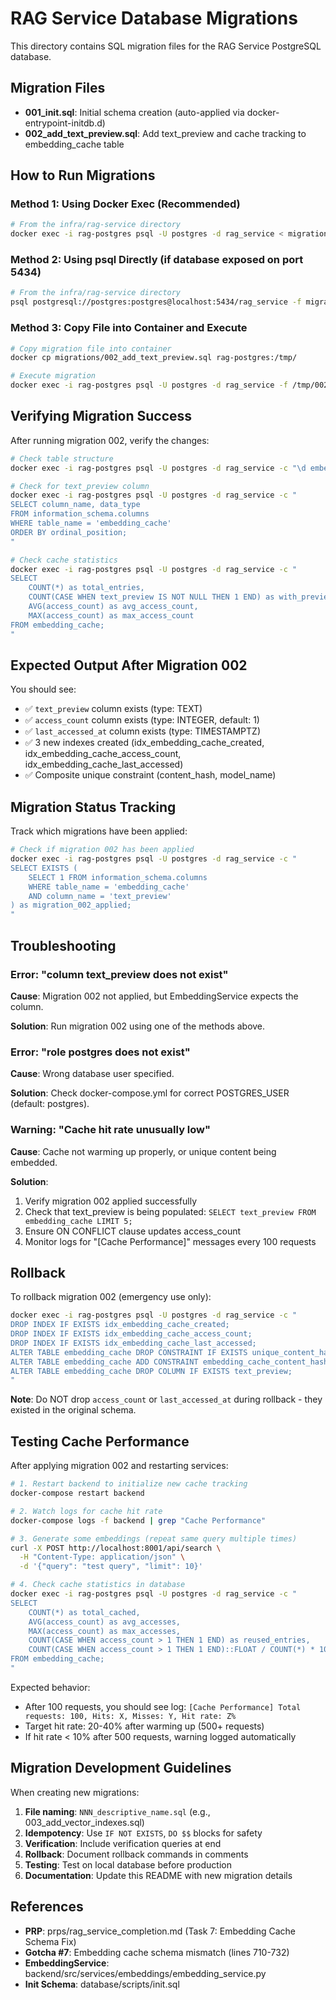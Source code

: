# RAG Service Database Migrations

This directory contains SQL migration files for the RAG Service PostgreSQL database.

## Migration Files

- **001_init.sql**: Initial schema creation (auto-applied via docker-entrypoint-initdb.d)
- **002_add_text_preview.sql**: Add text_preview and cache tracking to embedding_cache table

## How to Run Migrations

### Method 1: Using Docker Exec (Recommended)

```bash
# From the infra/rag-service directory
docker exec -i rag-postgres psql -U postgres -d rag_service < migrations/002_add_text_preview.sql
```

### Method 2: Using psql Directly (if database exposed on port 5434)

```bash
# From the infra/rag-service directory
psql postgresql://postgres:postgres@localhost:5434/rag_service -f migrations/002_add_text_preview.sql
```

### Method 3: Copy File into Container and Execute

```bash
# Copy migration file into container
docker cp migrations/002_add_text_preview.sql rag-postgres:/tmp/

# Execute migration
docker exec -i rag-postgres psql -U postgres -d rag_service -f /tmp/002_add_text_preview.sql
```

## Verifying Migration Success

After running migration 002, verify the changes:

```bash
# Check table structure
docker exec -i rag-postgres psql -U postgres -d rag_service -c "\d embedding_cache"

# Check for text_preview column
docker exec -i rag-postgres psql -U postgres -d rag_service -c "
SELECT column_name, data_type
FROM information_schema.columns
WHERE table_name = 'embedding_cache'
ORDER BY ordinal_position;
"

# Check cache statistics
docker exec -i rag-postgres psql -U postgres -d rag_service -c "
SELECT
    COUNT(*) as total_entries,
    COUNT(CASE WHEN text_preview IS NOT NULL THEN 1 END) as with_preview,
    AVG(access_count) as avg_access_count,
    MAX(access_count) as max_access_count
FROM embedding_cache;
"
```

## Expected Output After Migration 002

You should see:
- ✅ `text_preview` column exists (type: TEXT)
- ✅ `access_count` column exists (type: INTEGER, default: 1)
- ✅ `last_accessed_at` column exists (type: TIMESTAMPTZ)
- ✅ 3 new indexes created (idx_embedding_cache_created, idx_embedding_cache_access_count, idx_embedding_cache_last_accessed)
- ✅ Composite unique constraint (content_hash, model_name)

## Migration Status Tracking

Track which migrations have been applied:

```bash
# Check if migration 002 has been applied
docker exec -i rag-postgres psql -U postgres -d rag_service -c "
SELECT EXISTS (
    SELECT 1 FROM information_schema.columns
    WHERE table_name = 'embedding_cache'
    AND column_name = 'text_preview'
) as migration_002_applied;
"
```

## Troubleshooting

### Error: "column text_preview does not exist"

**Cause**: Migration 002 not applied, but EmbeddingService expects the column.

**Solution**: Run migration 002 using one of the methods above.

### Error: "role postgres does not exist"

**Cause**: Wrong database user specified.

**Solution**: Check docker-compose.yml for correct POSTGRES_USER (default: postgres).

### Warning: "Cache hit rate unusually low"

**Cause**: Cache not warming up properly, or unique content being embedded.

**Solution**:
1. Verify migration 002 applied successfully
2. Check that text_preview is being populated: `SELECT text_preview FROM embedding_cache LIMIT 5;`
3. Ensure ON CONFLICT clause updates access_count
4. Monitor logs for "[Cache Performance]" messages every 100 requests

## Rollback

To rollback migration 002 (emergency use only):

```bash
docker exec -i rag-postgres psql -U postgres -d rag_service -c "
DROP INDEX IF EXISTS idx_embedding_cache_created;
DROP INDEX IF EXISTS idx_embedding_cache_access_count;
DROP INDEX IF EXISTS idx_embedding_cache_last_accessed;
ALTER TABLE embedding_cache DROP CONSTRAINT IF EXISTS unique_content_hash_model;
ALTER TABLE embedding_cache ADD CONSTRAINT embedding_cache_content_hash_key UNIQUE (content_hash);
ALTER TABLE embedding_cache DROP COLUMN IF EXISTS text_preview;
"
```

**Note**: Do NOT drop `access_count` or `last_accessed_at` during rollback - they existed in the original schema.

## Testing Cache Performance

After applying migration 002 and restarting services:

```bash
# 1. Restart backend to initialize new cache tracking
docker-compose restart backend

# 2. Watch logs for cache hit rate
docker-compose logs -f backend | grep "Cache Performance"

# 3. Generate some embeddings (repeat same query multiple times)
curl -X POST http://localhost:8001/api/search \
  -H "Content-Type: application/json" \
  -d '{"query": "test query", "limit": 10}'

# 4. Check cache statistics in database
docker exec -i rag-postgres psql -U postgres -d rag_service -c "
SELECT
    COUNT(*) as total_cached,
    AVG(access_count) as avg_accesses,
    MAX(access_count) as max_accesses,
    COUNT(CASE WHEN access_count > 1 THEN 1 END) as reused_entries,
    COUNT(CASE WHEN access_count > 1 THEN 1 END)::FLOAT / COUNT(*) * 100 as reuse_rate
FROM embedding_cache;
"
```

Expected behavior:
- After 100 requests, you should see log: `[Cache Performance] Total requests: 100, Hits: X, Misses: Y, Hit rate: Z%`
- Target hit rate: 20-40% after warming up (500+ requests)
- If hit rate < 10% after 500 requests, warning logged automatically

## Migration Development Guidelines

When creating new migrations:

1. **File naming**: `NNN_descriptive_name.sql` (e.g., 003_add_vector_indexes.sql)
2. **Idempotency**: Use `IF NOT EXISTS`, `DO $$` blocks for safety
3. **Verification**: Include verification queries at end
4. **Rollback**: Document rollback commands in comments
5. **Testing**: Test on local database before production
6. **Documentation**: Update this README with new migration details

## References

- **PRP**: prps/rag_service_completion.md (Task 7: Embedding Cache Schema Fix)
- **Gotcha #7**: Embedding cache schema mismatch (lines 710-732)
- **EmbeddingService**: backend/src/services/embeddings/embedding_service.py
- **Init Schema**: database/scripts/init.sql
